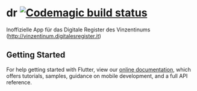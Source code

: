 # dr [![Codemagic build status](https://api.codemagic.io/apps/5ce8189e9b46f5001a5faba4/5ce8189e9b46f5001a5faba3/status_badge.svg)](https://codemagic.io/apps/5ce8189e9b46f5001a5faba4/5ce8189e9b46f5001a5faba3/latest_build)

Inoffizielle App für das Digitale Register des Vinzentinums (http://vinzentinum.digitalesregister.it)

## Getting Started

For help getting started with Flutter, view our 
[online documentation](https://flutter.io/docs), which offers tutorials, 
samples, guidance on mobile development, and a full API reference.

